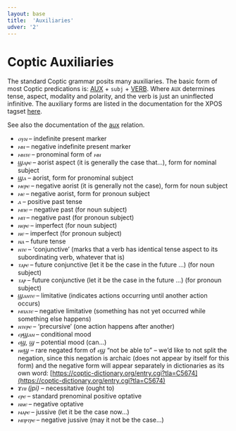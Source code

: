 ```yaml
---
layout: base
title:  'Auxiliaries'
udver: '2'
---
```


# Coptic Auxiliaries

The standard Coptic grammar posits many auxiliaries. The basic form of most Coptic predications is: [AUX]() + `subj` + [VERB](). Where `AUX` determines tense, aspect, modality and polarity, and the verb is just an uninflected infinitive. The auxiliary forms are listed in the documentation for the XPOS tagset [here](https://github.com/CopticScriptorium/tagger-part-of-speech/blob/master/scriptorium_tagset_documentation.pdf).

See also the documentation of the [aux]() relation.

* _ⲟⲩⲛ_ – indefinite present marker
* _ⲙⲛ_ – negative indefinite present marker
* _ⲙⲛⲧⲉ_ – pronominal form of _ⲙⲛ_
* _ϣⲁⲣⲉ_ – aorist aspect (it is generally the case that…), form for nominal
subject
* _ϣⲁ_ – aorist, form for pronominal subject
* _ⲙⲉⲣⲉ_ – negative aorist (it is generally not the case), form for noun subject
* _ⲙⲉ_ – negative aorist, form for pronoun subject
* _ⲁ_ – positive past tense
* _ⲙⲡⲉ_ – negative past (for noun subject)
* _ⲙⲡ_ – negative past  (for pronoun subject)
* _ⲛⲉⲣⲉ_ – imperfect (for noun subject)
* _ⲛⲉ_ – imperfect (for pronoun subject)
* _ⲛⲁ_ – future tense
* _ⲛⲧⲉ_ – ‘conjunctive’ (marks that a verb has identical tense aspect to its
subordinating verb, whatever that is)
* _ⲧⲁⲣⲉ_ – future conjunctive (let it be the case in the future …) (for noun
subject)
* _ⲧⲁⲣ_ – future conjunctive (let it be the case in the future …) (for
pronoun subject)
* _ϣⲁⲛⲧⲉ_ – limitative (indicates actions occurring until another action occurs)
* _ⲙⲡⲁⲧⲉ_ – negative limitative (something has not yet occurred while something
else happens)
* _ⲛⲧⲉⲣⲉ_ – ‘precursive’ (one action happens after another)
* _ⲉⲣϣⲁⲛ_ – conditional mood
* _ⲉϣ, ϣ_ – potential mood (can…)
* _ⲛⲉϣ_ – rare negated form of _ⲉϣ_ “not be able to” – we’d like to not split the
negation, since this negation is archaic (does not appear by itself for this
form) and the negative form will appear separately in dictionaries as its own
word:
[https://coptic-dictionary.org/entry.cgi?tla=C5674](https://coptic-dictionary.org/entry.cgi?tla=C5674)
* _ϫⲡⲓ (jpi)_ – necessitative (ought to)
* _ⲉⲣⲉ_ – standard prenominal positive optative
* _ⲛⲛⲉ_ – negative optative
* _ⲙⲁⲣⲉ_ – jussive (let it be the case now…)
* _ⲙⲡⲣⲧⲣⲉ_ – negative jussive (may it not be the case…)
